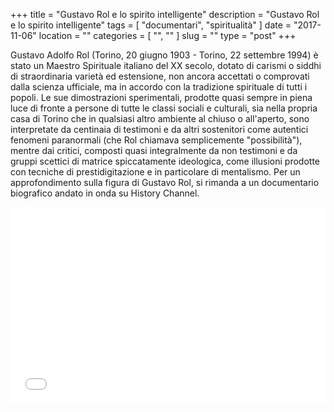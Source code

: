 +++
title = "Gustavo Rol e lo spirito intelligente"
description = "Gustavo Rol e lo spirito intelligente"
tags = [ "documentari", "spiritualità" ]
date = "2017-11-06"
location = ""
categories = [
  "",
  ""
]
slug = ""
type = "post"
+++

Gustavo Adolfo Rol (Torino, 20 giugno 1903 - Torino, 22 settembre 1994) è stato un Maestro Spirituale italiano del XX secolo, dotato di carismi o siddhi di straordinaria varietà ed estensione, non ancora accettati o comprovati dalla scienza ufficiale, ma in accordo con la tradizione spirituale di tutti i popoli.
Le sue dimostrazioni sperimentali, prodotte quasi sempre in piena luce di fronte a persone di tutte le classi sociali e culturali, sia nella propria casa di Torino che in qualsiasi altro ambiente al chiuso o all'aperto, sono interpretate da centinaia di testimoni e da altri sostenitori come autentici fenomeni paranormali (che Rol chiamava semplicemente "possibilità"), mentre dai critici, composti quasi integralmente da non testimoni e da gruppi scettici di matrice spiccatamente ideologica, come illusioni prodotte con tecniche di prestidigitazione e in particolare di mentalismo. Per un approfondimento sulla figura di Gustavo Rol, si rimanda a un documentario biografico andato in onda su History Channel.

<div style="position: relative; padding-bottom: 56.25%; padding-top: 30px; height: 0; overflow: hidden;">
  <iframe src="//www.youtube.com/embed/KQiGJkSftG0?rel=0"
  style="position: absolute; top: 0; left: 0; width: 100%; height: 100%;" allowfullscreen frameborder="0" title="YouTube Video"></iframe>
</div>
